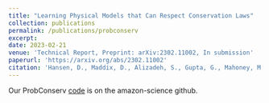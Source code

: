 ```yaml
---
title: "Learning Physical Models that Can Respect Conservation Laws"
collection: publications
permalink: /publications/probconserv
excerpt:
date: 2023-02-21
venue: 'Technical Report, Preprint: arXiv:2302.11002, In submission'
paperurl: 'https://arxiv.org/abs/2302.11002'
citation: 'Hansen, D., Maddix, D., Alizadeh, S., Gupta, G., Mahoney, M.W. (2023). &quot;Learning Physical Models that Can Respect Conservation Laws.&quot; <i>Technical Report, Preprint: arXiv:2302.11002, In submission</i>.'
---
```


Our ProbConserv [code](https://github.com/amazon-science/probconserv) is on the amazon-science github.

